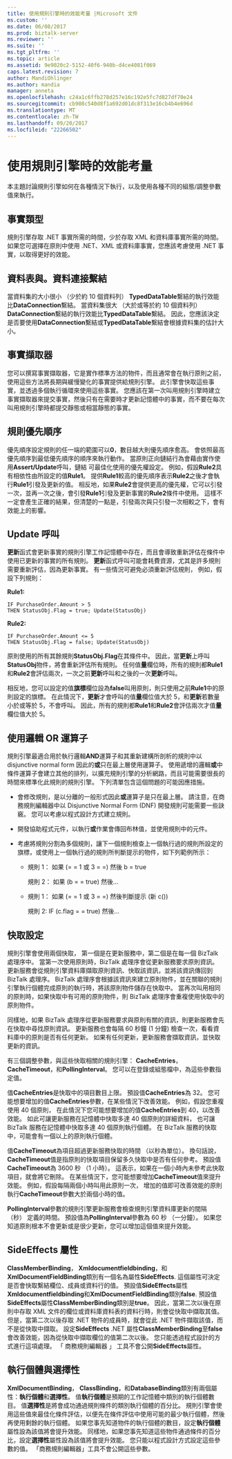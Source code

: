 ```yaml
---
title: 使用規則引擎時的效能考量 |Microsoft 文件
ms.custom: ''
ms.date: 06/08/2017
ms.prod: biztalk-server
ms.reviewer: ''
ms.suite: ''
ms.tgt_pltfrm: ''
ms.topic: article
ms.assetid: 9e9020c2-5152-40f6-940b-d4ce4081f069
caps.latest.revision: 7
author: MandiOhlinger
ms.author: mandia
manager: anneta
ms.openlocfilehash: c24a1c6ffb278d257e16c192e5fc7d827df70e24
ms.sourcegitcommit: cb908c540d8f1a692d01dc8f313e16cb4b4e696d
ms.translationtype: MT
ms.contentlocale: zh-TW
ms.lasthandoff: 09/20/2017
ms.locfileid: "22266502"
---
```

# <a name="performance-considerations-when-using-the-rule-engine"></a>使用規則引擎時的效能考量
本主題討論規則引擎如何在各種情況下執行，以及使用各種不同的組態/調整參數值來執行。  
  
## <a name="fact-types"></a>事實類型  
 規則引擎存取 .NET 事實所需的時間，少於存取 XML 和資料庫事實所需的時間。 如果您可選擇在原則中使用 .NET、XML 或資料庫事實，您應該考慮使用 .NET 事實，以取得更好的效能。  
  
## <a name="data-table-vs-data-connection-binding"></a>資料表與。資料連接繫結  
 當資料集的大小很小 （少於約 10 個資料列） **TypedDataTable**繫結的執行效能比**DataConnection**繫結。 當資料集很大 （大於或等於約 10 個資料列） **DataConnection**繫結的執行效能比**TypedDataTable**繫結。 因此，您應該決定是否要使用**DataConnection**繫結或**TypedDataTable**繫結會根據資料集的估計大小。  
  
## <a name="fact-retrievers"></a>事實擷取器  
 您可以撰寫事實擷取器，它是實作標準方法的物件，而且通常會在執行原則之前，使用這些方法將長期與緩慢變化的事實提供給規則引擎。 此引擎會快取這些事實，並透過多個執行循環來使用這些事實。 您應該在第一次叫用規則引擎時建立事實擷取器來提交事實，然後只有在需要時才更新記憶體中的事實，而不要在每次叫用規則引擎時都提交靜態或相當靜態的事實。  
  
## <a name="rule-priority"></a>規則優先順序  
 優先順序設定規則的任一端的範圍可以**0**，數目越大則優先順序愈高。 會依照最高優先順序到最低優先順序的順序來執行動作。 當原則正向鏈結行為會藉由實作使用**Assert/Update**呼叫，鏈結 可最佳化使用的優先權設定。 例如，假設**Rule2**具有相依性由所設定的值**Rule1**。 提供**Rule1**較高的優先順序表示**Rule2**之後才會執行**Rule1**引發及更新的值。 相反地，如果**Rule2**會提供更高的優先權，它可以引發一次，並再一次之後，會引發**Rule1**引發及更新事實的**Rule2**條件中使用。 這樣不一定會產生正確的結果，但清楚的一點是，引發兩次與只引發一次相較之下，會有效能上的影響。  
  
## <a name="update-calls"></a>Update 呼叫  
 **更新**函式會更新事實的規則引擎工作記憶體中存在，而且會導致重新評估在條件中使用已更新的事實的所有規則。 **更新**函式呼叫可能會耗費資源，尤其是許多規則需要重新評估，因為更新事實。 有一些情況可避免必須重新評估規則， 例如，假設下列規則：  
  
 **Rule1:**  
  
```  
IF PurchaseOrder.Amount > 5   
THEN StatusObj.Flag = true; Update(StatusObj)  
```  
  
 **Rule2:**  
  
```  
IF PurchaseOrder.Amount <= 5   
THEN StatusObj.Flag = false; Update(StatusObj)  
```  
  
 原則使用的所有其餘規則**StatusObj.Flag**在其條件中。 因此，當**更新**上呼叫**StatusObj**物件，將會重新評估所有規則。 任何值**量**欄位時，所有的規則都**Rule1**和**Rule2**會評估兩次，一次之前**更新**呼叫和之後的一次**更新**呼叫。  
  
 相反地，您可以設定的值**旗標**欄位設為**false**叫用原則，則只使用之前**Rule1**中的原則設定的旗標。 在此情況下，**更新**才會呼叫的值**量**欄位值大於 5，和**更新**若數量小於或等於 5，不會呼叫。 因此，所有的規則都**Rule1**和**Rule2**會評估兩次才值**量**欄位值大於 5。  
  
## <a name="use-of-logical-or-operators"></a>使用邏輯 OR 運算子  
 規則引擎最適合用於執行邏輯**AND**運算子和其重新建構所剖析的規則中以 disjunctive normal form 因此的**或**只在最上層使用運算子。 使用遞增的邏輯**或**中條件運算子會建立其他的排列，以擴充規則引擎的分析網路，而且可能需要很長的時間來標準化此規則的規則引擎。 下列清單包含這個問題的可能因應措施。  
  
-   會修改規則，是以分離的一般形式因此**或**運算子是只在最上層。 請注意，在商務規則編輯器中以 Disjunctive Normal Form (DNF) 開發規則可能需要一些訣竅。 您可以考慮以程式設計方式建立規則。  
  
-   開發協助程式元件，以執行**或**作業會傳回布林值，並使用規則中的元件。  
  
-   考慮將規則分割為多個規則，讓下一個規則檢查上一個執行過的規則所設定的旗標，或使用上一個執行過的規則所判斷提示的物件，如下列範例所示：  
  
    -   規則 1： 如果 (= = 1 或 3 = =) 然後 b = true  
  
         規則 2： 如果 (b = = true) 然後...  
  
    -   規則 1： 如果 (= = 1 或 3 = =) 然後判斷提示 (新 c())  
  
         規則 2: IF (c.flag = = true) 然後...  
  
## <a name="caching-settings"></a>快取設定  
 規則引擎會使用兩個快取， 第一個是在更新服務中，第二個是在每一個 BizTalk 處理序中。 當第一次使用原則時，BizTalk 處理序會從更新服務要求原則資訊。 更新服務會從規則引擎資料庫擷取原則資訊、快取該資訊，並將該資訊傳回到 BizTalk 處理序。 BizTalk 處理序會根據該資訊來建立原則物件，並在關聯的規則引擎執行個體完成原則的執行時，將該原則物件儲存在快取中。 當再次叫用相同的原則時，如果快取中有可用的原則物件，則 BizTalk 處理序會重複使用快取中的原則物件。  
  
 同樣地，如果 BizTalk 處理序從更新服務要求與原則有關的資訊，則更新服務會先在快取中尋找原則資訊。 更新服務也會每隔 60 秒鐘 (1 分鐘) 檢查一次，看看資料庫中的原則是否有任何更新。 如果有任何更新，更新服務會擷取資訊，並快取更新的資訊。  
  
 有三個調整參數，與這些快取相關的規則引擎： **CacheEntries**， **CacheTimeout**，和**PollingInterval**。 您可以在登錄或組態檔中，為這些參數指定值。  
  
 值**CacheEntries**是快取中的項目數目上限。 預設值**CacheEntries**為 32。 您可能想要增加的值**CacheEntries**參數，在某些情況下改善效能。 例如，假設您重複使用 40 個原則， 在此情況下您可能想要增加的值**CacheEntries**到 40，以改善效能。 如此可讓更新服務在記憶體中快取多達 40 個原則的詳細資料， 也可讓 BizTalk 服務在記憶體中快取多達 40 個原則執行個體。 在 BizTalk 服務的快取中，可能會有一個以上的原則執行個體。  
  
 值**CacheTimeout**為項目超過更新服務快取的時間 （以秒為單位）。 換句話說， **CacheTimeout**值是指原則的快取項目保留多久快取中是否有任何參考。 預設值**CacheTimeout**為 3600 秒 （1 小時）。 這表示，如果在一個小時內未參考此快取項目，就會將它刪除。 在某些情況下，您可能想要增加**CacheTimeout**值來提升效能。 例如，假設每隔兩個小時叫用此原則一次， 增加的值即可改善效能的原則執行**CacheTimeout**參數大於兩個小時的值。  
  
 **PollingInterval**參數的規則引擎更新服務會檢查規則引擎資料庫更新的間隔 （秒） 定義的時間。 預設值為**PollingInterval**參數為 60 秒 （一分鐘）。 如果您知道原則根本不會更新或是很少更新，您可以增加這個值來提升效能。  
  
## <a name="sideeffects-property"></a>SideEffects 屬性  
 **ClassMemberBinding**， **Xmldocumentfieldbinding**，和**XmlDocumentFieldBinding**類別有一個名為屬性**SideEffects**. 這個屬性可決定是否會快取繫結欄位、成員或資料行的值。 預設值**SideEffects**屬性**Xmldocumentfieldbinding**和**XmlDocumentFieldBinding**類別**false**. 預設值**SideEffects**屬性**ClassMemberBinding**類別是**true**。 因此，當第二次以後在原則中存取 XML 文件的欄位或資料庫資料表的資料行時，則會從快取中擷取其值。 但是，當第二次以後存取 .NET 物件的成員時，就會從此 .NET 物件擷取該值，而不是從快取中擷取。 設定**SideEffects** .NET 屬性**ClassMemberBinding**至**false**會改善效能，因為從快取中擷取欄位的值第二次以後。 您只能透過程式設計的方式進行這項處理。 「 商務規則編輯器 」 工具不會公開**SideEffects**屬性。  
  
## <a name="instances-and-selectivity"></a>執行個體與選擇性  
 **XmlDocumentBinding**， **ClassBinding**，和**DatabaseBinding**類別有兩個屬性：**執行個體**和**選擇性**。 值**執行個體**是預期的工作記憶體中類別的執行個體數目。 值**選擇性**是將會成功通過規則條件的類別執行個體的百分比。 規則引擎會使用這些值來最佳化條件評估，以便先在條件評估中使用可能的最少執行個體，然後再使用剩餘的執行個體。 如果您事先知道物件的執行個體的數目，設定**執行個體**屬性設為該值將會提升效能。 同樣地，如果您事先知道這些物件通過條件的百分比，設定**選擇性**屬性設為該值將會提升效能。 您只能以程式設計方式設定這些參數的值。 「商務規則編輯器」工具不會公開這些參數。